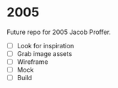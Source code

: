 # 2005
Future repo for 2005 Jacob Proffer.

- [ ] Look for inspiration
- [ ] Grab image assets
- [ ] Wireframe
- [ ] Mock
- [ ] Build
